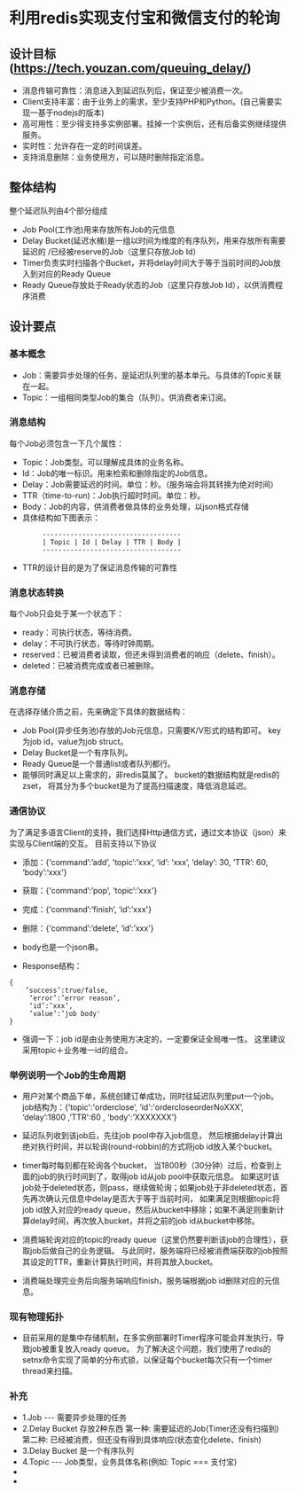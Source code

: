 # 利用redis实现支付宝和微信支付的轮询

## 设计目标(https://tech.youzan.com/queuing_delay/)

* 消息传输可靠性：消息进入到延迟队列后，保证至少被消费一次。
* Client支持丰富：由于业务上的需求，至少支持PHP和Python。(自己需要实现一基于nodejs的版本)
* 高可用性：至少得支持多实例部署。挂掉一个实例后，还有后备实例继续提供服务。
* 实时性：允许存在一定的时间误差。
* 支持消息删除：业务使用方，可以随时删除指定消息。


## 整体结构
整个延迟队列由4个部分组成
* Job Pool(工作池)用来存放所有Job的元信息
* Delay Bucket(延迟水桶)是一组以时间为维度的有序队列，用来存放所有需要延迟的
  /已经被reserve的Job（这里只存放Job Id）
* Timer负责实时扫描各个Bucket，并将delay时间大于等于当前时间的Job放入到对应的Ready Queue
* Ready Queue存放处于Ready状态的Job（这里只存放Job Id），以供消费程序消费


## 设计要点
### 基本概念
* Job：需要异步处理的任务，是延迟队列里的基本单元。与具体的Topic关联在一起。
* Topic：一组相同类型Job的集合（队列）。供消费者来订阅。

### 消息结构
每个Job必须包含一下几个属性：

* Topic：Job类型。可以理解成具体的业务名称。
* Id：Job的唯一标识。用来检索和删除指定的Job信息。
* Delay：Job需要延迟的时间。单位：秒。（服务端会将其转换为绝对时间）
* TTR（time-to-run)：Job执行超时时间。单位：秒。
* Body：Job的内容，供消费者做具体的业务处理，以json格式存储
* 具体结构如下图表示：
   ```
        -----------------------------------
        | Topic | Id | Delay | TTR | Body |
        -----------------------------------

   ```
* TTR的设计目的是为了保证消息传输的可靠性

### 消息状态转换
每个Job只会处于某一个状态下：

* ready：可执行状态，等待消费。
* delay：不可执行状态，等待时钟周期。
* reserved：已被消费者读取，但还未得到消费者的响应（delete、finish）。
* deleted：已被消费完成或者已被删除。

### 消息存储
在选择存储介质之前，先来确定下具体的数据结构：

* Job Pool(异步任务池)存放的Job元信息，只需要K/V形式的结构即可。
  key为job id，value为job struct。
* Delay Bucket是一个有序队列。
* Ready Queue是一个普通list或者队列都行。
* 能够同时满足以上需求的，非redis莫属了。
  bucket的数据结构就是redis的zset，
  将其分为多个bucket是为了提高扫描速度，降低消息延迟。

### 通信协议
为了满足多语言Client的支持，我们选择Http通信方式，通过文本协议（json）来实现与Client端的交互。 
目前支持以下协议

* 添加：{‘command’:’add’, ’topic’:’xxx’, ‘id’: ‘xxx’, ‘delay’: 30, ’TTR’: 60, ‘body’:‘xxx'}
* 获取：{‘command’:’pop’, ’topic’:’xxx'}
* 完成：{‘command’:’finish’, ‘id’:’xxx'}
* 删除：{‘command’:’delete’, ‘id’:’xxx'}

* body也是一个json串。 
* Response结构：
```
{
    ’success’:true/false,
     ‘error’:’error reason’, 
     ‘id’:’xxx’, 
     ‘value’:’job body'
}
``` 
* 强调一下：job id是由业务使用方决定的，一定要保证全局唯一性。
  这里建议采用topic＋业务唯一id的组合。

### 举例说明一个Job的生命周期

* 用户对某个商品下单，系统创建订单成功，同时往延迟队列里put一个job。
  job结构为：{‘topic':'orderclose’, ‘id':'ordercloseorderNoXXX’, ‘delay’:1800 ,’TTR':60 , ‘body':’XXXXXXX’}
  
* 延迟队列收到该job后，先往job pool中存入job信息，
  然后根据delay计算出绝对执行时间，并以轮询(round-robbin)的方式将job id放入某个bucket。
  
* timer每时每刻都在轮询各个bucket，
  当1800秒（30分钟）过后，检查到上面的job的执行时间到了，取得job id从job pool中获取元信息。
  如果这时该job处于deleted状态，则pass，继续做轮询；如果job处于非deleted状态，首先再次确认元信息中delay是否大于等于当前时间，
  如果满足则根据topic将job id放入对应的ready queue，然后从bucket中移除；如果不满足则重新计算delay时间，再次放入bucket，并将之前的job id从bucket中移除。
  
* 消费端轮询对应的topic的ready queue（这里仍然要判断该job的合理性），获取job后做自己的业务逻辑。
  与此同时，服务端将已经被消费端获取的job按照其设定的TTR，重新计算执行时间，并将其放入bucket。
  
* 消费端处理完业务后向服务端响应finish，服务端根据job id删除对应的元信息。

### 现有物理拓扑
* 目前采用的是集中存储机制，在多实例部署时Timer程序可能会并发执行，导致job被重复放入ready queue。
  为了解决这个问题，我们使用了redis的setnx命令实现了简单的分布式锁，以保证每个bucket每次只有一个timer thread来扫描。

### 补充

* 1.Job --- 需要异步处理的任务
* 2.Delay Bucket 存放2种东西
    第一种: 需要延迟的Job(Timer还没有扫描到)
    第二种: 已经被消费，但还没有得到具体响应(状态变化delete、finish)
* 3.Delay Bucket 是一个有序队列    
* 4.Topic --- Job类型，业务具体名称(例如: Topic === 支付宝)
* 
* 
